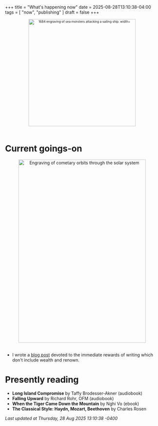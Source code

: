 +++
title = "What's happening now"
date = 2025-08-28T13:10:38-04:00
tags = [
    "now",
    "publishing"
]
draft = false
+++
<div align="center" style="font-size:x-small"><img src="https://milkfish08.s3.amazonaws.com/photo/blog/abovethefold/1684-untitled-engraving-of-sea-monsters-attacking-a-sailing-vessel-49fa31.jpg" alt="1684 engraving of sea monsters attacking a sailing ship. width="512" height="351" title="Sea monsters attacking a sailing ship" /></div><br clear="all" />

# Current goings-on

<div align="center"><img src="https://milkfish08.s3.amazonaws.com/photo/blog/comets.jpeg" height=600 width=417 alt="Engraving of cometary orbits through the solar system" title="Comets" /></div><br clear="all" />

* I wrote a [blog post](https://open.substack.com/pub/richmagahiz/p/getting-your-kicks-writing-speculative?r=gnwin&utm_campaign=post&utm_medium=web&showWelcomeOnShare=true) devoted to the immediate rewards of writing which don't include wealth and renown.

# Presently reading

* __Long Island Compromise__ by Taffy Brodesser-Akner (audiobook)
* __Falling Upward__ by Richard Rohr, OFM (audiobook)
* __When the Tiger Came Down the Mountain__ by Nghi Vo (ebook)
* __The Classical Style: Haydn, Mozart, Beethoven__ by Charles Rosen

*Last updated at Thursday, 28 Aug 2025 13:10:38 -0400*
